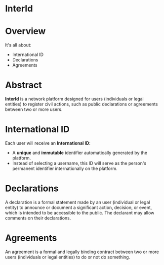 InterId
=======

# Overview
It's all about:
- International ID
- Declarations
- Agreements

# Abstract
**InterId** is a network platform designed for users (individuals or legal entities) to register civil actions, such as public declarations or agreements between two or more users.

# International ID
Each user will receive an **International ID**:
- A **unique** and **immutable** identifier automatically generated by the platform.
- Instead of selecting a username, this ID will serve as the person's permanent identifier internationally on the platform.


# Declarations
A declaration is a formal statement made by an user (individual or legal entity) to announce or document a significant action, decision, or event, which is intended to be accessible to the public. The declarant may allow comments on their declarations.

# Agreements
An agreement is a formal and legally binding contract between two or more users (individuals or legal entities) to do or not do something.
